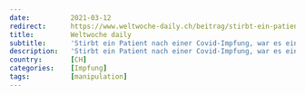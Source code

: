 ```yaml
---
date:          2021-03-12
redirect:      https://www.weltwoche-daily.ch/beitrag/stirbt-ein-patient-nach-einer-covid-impfung-war-es-ein-natuerlicher-tod-bei-corona-toten-differenziert-man-weniger-genau/
title:         Weltwoche daily
subtitle:      'Stirbt ein Patient nach einer Covid-Impfung, war es ein natürlicher Tod. Bei Corona-Toten differenziert man weniger genau. '
description:   'Stirbt ein Patient nach einer Covid-Impfung, war es ein natürlicher Tod. Bei Corona-Toten differenziert man weniger genau. '
country:       [CH]
categories:    [Impfung]
tags:          [manipulation]
---
```

